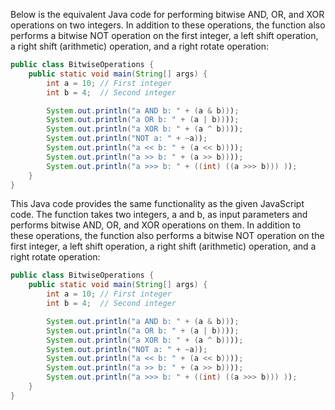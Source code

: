 Below is the equivalent Java code for performing bitwise AND, OR, and XOR operations on two integers. In addition to these operations, the function also performs a bitwise NOT operation on the first integer, a left shift operation, a right shift (arithmetic) operation, and a right rotate operation:
```java
public class BitwiseOperations {
    public static void main(String[] args) {
        int a = 10; // First integer
        int b = 4;  // Second integer

        System.out.println("a AND b: " + (a & b)));
        System.out.println("a OR b: " + (a | b))));
        System.out.println("a XOR b: " + (a ^ b))));
        System.out.println("NOT a: " + ~a));
        System.out.println("a << b: " + (a << b))));
        System.out.println("a >> b: " + (a >> b))));
        System.out.println("a >>> b: " + ((int) ((a >>> b))) ));
    }
}
```
This Java code provides the same functionality as the given JavaScript code. The function takes two integers, a and b, as input parameters and performs bitwise AND, OR, and XOR operations on them. In addition to these operations, the function also performs a bitwise NOT operation on the first integer, a left shift operation, a right shift (arithmetic) operation, and a right rotate operation:
```java
public class BitwiseOperations {
    public static void main(String[] args) {
        int a = 10; // First integer
        int b = 4;  // Second integer

        System.out.println("a AND b: " + (a & b)));
        System.out.println("a OR b: " + (a | b))));
        System.out.println("a XOR b: " + (a ^ b))));
        System.out.println("NOT a: " + ~a));
        System.out.println("a << b: " + (a << b))));
        System.out.println("a >> b: " + (a >> b))));
        System.out.println("a >>> b: " + ((int) ((a >>> b))) ));
    }
}
```
